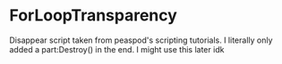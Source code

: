 # ForLoopTransparency
Disappear script taken from peaspod's scripting tutorials.
I literally only added a part:Destroy() in the end. I might use this later idk
